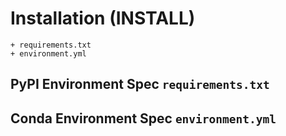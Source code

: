 # Installation (INSTALL)

```
+ requirements.txt
+ environment.yml
```

## PyPI Environment Spec `requirements.txt`



## Conda Environment Spec `environment.yml`

